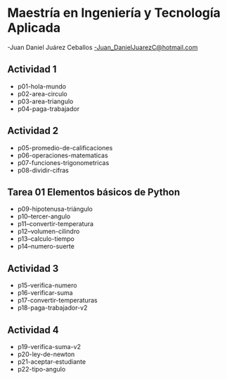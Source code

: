 # Maestría en Ingeniería y Tecnología Aplicada

-Juan Daniel Juárez Ceballos
-Juan_DanielJuarezC@hotmail.com

## Actividad 1
- p01-hola-mundo
- p02-area-circulo
- p03-area-triangulo
- p04-paga-trabajador


## Actividad 2
- p05-promedio-de-calificaciones 
- p06-operaciones-matematicas
- p07-funciones-trigonometricas
- p08-dividir-cifras

## Tarea 01 Elementos básicos de Python
- p09-hipotenusa-triángulo 
- p10–tercer-angulo
- p11–convertir-temperatura 
- p12–volumen-cilindro
- p13–calculo-tiempo
- p14–numero-suerte

## Actividad 3
- p15-verifica-numero
- p16-verificar-suma
- p17-convertir-temperaturas
- p18-paga-trabajador-v2

## Actividad 4
- p19-verifica-suma-v2
- p20-ley-de-newton
- p21-aceptar-estudiante
- p22-tipo-angulo